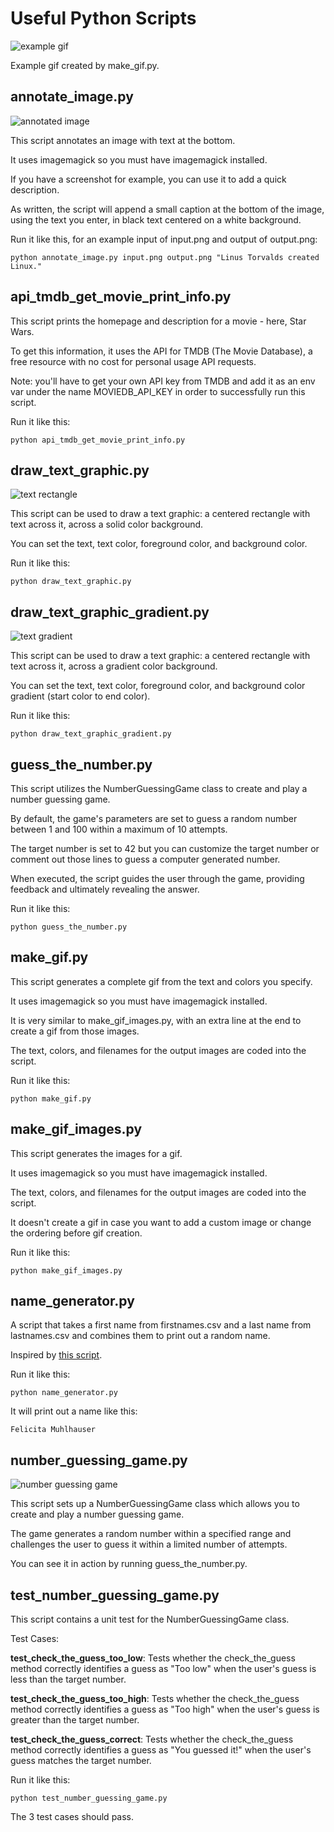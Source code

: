 # Useful Python Scripts

![example gif](output.gif)

Example gif created by make_gif.py.

## annotate_image.py

![annotated image](linux.png)

This script annotates an image with text at the bottom.

It uses imagemagick so you must have imagemagick installed.

If you have a screenshot for example, you can use it to add a quick description.

As written, the script will append a small caption at the bottom of the image, using the text you enter, in black text centered on a white background.

Run it like this, for an example input of input.png and output of output.png:

`python annotate_image.py input.png output.png "Linus Torvalds created Linux."`

## api_tmdb_get_movie_print_info.py

This script prints the homepage and description for a movie - here, Star Wars.

To get this information, it uses the API for TMDB (The Movie Database), a free resource with no cost for personal usage API requests.

Note: you'll have to get your own API key from TMDB and add it as an env var under the name MOVIEDB_API_KEY in order to successfully run this script.

Run it like this:

`python api_tmdb_get_movie_print_info.py`

## draw_text_graphic.py

![text rectangle](text_rectangle.png)

This script can be used to draw a text graphic: a centered rectangle with text across it, across a solid color background.

You can set the text, text color, foreground color, and background color.

Run it like this:

`python draw_text_graphic.py`

## draw_text_graphic_gradient.py

![text gradient](text_gradient.png)

This script can be used to draw a text graphic: a centered rectangle with text across it, across a gradient color background.

You can set the text, text color, foreground color, and background color gradient (start color to end color).

Run it like this:

`python draw_text_graphic_gradient.py`

## guess_the_number.py

This script utilizes the NumberGuessingGame class to create and play a number guessing game. 

By default, the game's parameters are set to guess a random number between 1 and 100 within a maximum of 10 attempts. 

The target number is set to 42 but you can customize the target number or comment out those lines to guess a computer generated number. 

When executed, the script guides the user through the game, providing feedback and ultimately revealing the answer.

Run it like this:

`python guess_the_number.py`

## make_gif.py

This script generates a complete gif from the text and colors you specify. 

It uses imagemagick so you must have imagemagick installed.

It is very similar to make_gif_images.py, with an extra line at the end to create a gif from those images.

The text, colors, and filenames for the output images are coded into the script.

Run it like this:

`python make_gif.py`

## make_gif_images.py

This script generates the images for a gif.

It uses imagemagick so you must have imagemagick installed.

The text, colors, and filenames for the output images are coded into the script.

It doesn't create a gif in case you want to add a custom image or change the ordering before gif creation.

Run it like this:

`python make_gif_images.py`


## name_generator.py

A script that takes a first name from firstnames.csv and a last name from lastnames.csv and combines them to print out a random name.

Inspired by [this script](https://github.com/hastagAB/Awesome-Python-Scripts/tree/master/Random_Names_Generator).

Run it like this:

`python name_generator.py`

It will print out a name like this:

`Felicita Muhlhauser`

## number_guessing_game.py

![number guessing game](number_guessing.png)

This script sets up a NumberGuessingGame class which allows you to create and play a number guessing game.

The game generates a random number within a specified range and challenges the user to guess it within a limited number of attempts.

You can see it in action by running guess_the_number.py.

## test_number_guessing_game.py

This script contains a unit test for the NumberGuessingGame class. 

Test Cases:

**test_check_the_guess_too_low**: Tests whether the check_the_guess method correctly identifies a guess as "Too low" when the user's guess is less than the target number.

**test_check_the_guess_too_high**: Tests whether the check_the_guess method correctly identifies a guess as "Too high" when the user's guess is greater than the target number.

**test_check_the_guess_correct**: Tests whether the check_the_guess method correctly identifies a guess as "You guessed it!" when the user's guess matches the target number.

Run it like this:

`python test_number_guessing_game.py`

The 3 test cases should pass.

